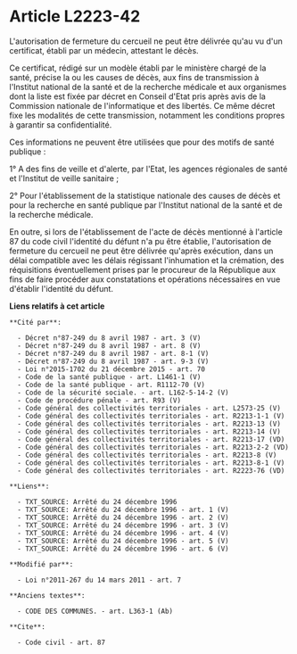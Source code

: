 # Article L2223-42

L'autorisation de fermeture du cercueil ne peut être délivrée qu'au vu d'un certificat, établi par un médecin, attestant le
décès. 

Ce certificat, rédigé sur un modèle établi par le ministère chargé de la santé, précise la ou les causes de décès, aux fins
de transmission à l'Institut national de la santé et de la recherche médicale et aux organismes dont la liste est fixée par
décret en Conseil d'Etat pris après avis de la Commission nationale de l'informatique et des libertés. Ce même décret fixe
les modalités de cette transmission, notamment les conditions propres à garantir sa confidentialité. 

Ces informations ne peuvent être utilisées que pour des motifs de santé publique : 

1° A des fins de veille et d'alerte, par l'Etat, les agences régionales de santé et l'Institut de veille sanitaire ; 

2° Pour l'établissement de la statistique nationale des causes de décès et pour la recherche en santé publique par l'Institut
national de la santé et de la recherche médicale. 

En outre, si lors de l'établissement de l'acte de décès mentionné à l'article 87 du code civil l'identité du défunt n'a pu
être établie, l'autorisation de fermeture du cercueil ne peut être délivrée qu'après exécution, dans un délai compatible avec
les délais régissant l'inhumation et la crémation, des réquisitions éventuellement prises par le procureur de la République
aux fins de faire procéder aux constatations et opérations nécessaires en vue d'établir l'identité du défunt.

**Liens relatifs à cet article**

	**Cité par**:

	  - Décret n°87-249 du 8 avril 1987 - art. 3 (V)
	  - Décret n°87-249 du 8 avril 1987 - art. 8 (V)
	  - Décret n°87-249 du 8 avril 1987 - art. 8-1 (V)
	  - Décret n°87-249 du 8 avril 1987 - art. 9-3 (V)
	  - Loi n°2015-1702 du 21 décembre 2015 - art. 70
	  - Code de la santé publique - art. L1461-1 (V)
	  - Code de la santé publique - art. R1112-70 (V)
	  - Code de la sécurité sociale. - art. L162-5-14-2 (V)
	  - Code de procédure pénale - art. R93 (V)
	  - Code général des collectivités territoriales - art. L2573-25 (V)
	  - Code général des collectivités territoriales - art. R2213-1-1 (V)
	  - Code général des collectivités territoriales - art. R2213-13 (V)
	  - Code général des collectivités territoriales - art. R2213-14 (V)
	  - Code général des collectivités territoriales - art. R2213-17 (VD)
	  - Code général des collectivités territoriales - art. R2213-2-2 (VD)
	  - Code général des collectivités territoriales - art. R2213-8 (V)
	  - Code général des collectivités territoriales - art. R2213-8-1 (V)
	  - Code général des collectivités territoriales - art. R2223-76 (VD)

	**Liens**:

	  - TXT_SOURCE: Arrêté du 24 décembre 1996
	  - TXT_SOURCE: Arrêté du 24 décembre 1996 - art. 1 (V)
	  - TXT_SOURCE: Arrêté du 24 décembre 1996 - art. 2 (V)
	  - TXT_SOURCE: Arrêté du 24 décembre 1996 - art. 3 (V)
	  - TXT_SOURCE: Arrêté du 24 décembre 1996 - art. 4 (V)
	  - TXT_SOURCE: Arrêté du 24 décembre 1996 - art. 5 (V)
	  - TXT_SOURCE: Arrêté du 24 décembre 1996 - art. 6 (V)

	**Modifié par**:

	  - Loi n°2011-267 du 14 mars 2011 - art. 7

	**Anciens textes**:

	  - CODE DES COMMUNES. - art. L363-1 (Ab)

	**Cite**:

	  - Code civil - art. 87
